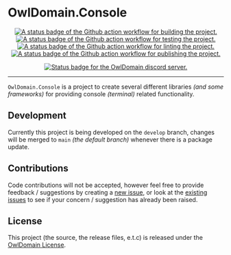 # OwlDomain.Console

<!-- Do not put the link/image nested tags on new lines as that will count the links as having whitespace which changes the rendering -->

<p align="center"> <!-- Project -->
  <a title="A link to the Github action workflow for building the project." href="https://github.com/Owl-Domain/Console/actions/workflows/build.yml"><img alt="A status badge of the Github action workflow for building the project." src="https://github.com/Owl-Domain/Console/actions/workflows/build.yml/badge.svg"></a>
  <a title="A link to the Github action workflow for testing the project." href="https://github.com/Owl-Domain/Console/actions/workflows/test.yml"><img alt="A status badge of the Github action workflow for testing the project." src="https://github.com/Owl-Domain/Console/actions/workflows/test.yml/badge.svg"></a>
  <a title="A link to the Github action workflow for linting the project." href="https://github.com/Owl-Domain/Console/actions/workflows/lint.yml"><img alt="A status badge of the Github action workflow for linting the project." src="https://github.com/Owl-Domain/Console/actions/workflows/lint.yml/badge.svg"></a>
  <a title="A link to the Github action workflow for publishing the project." href="https://github.com/Owl-Domain/Console/actions/workflows/publish.yml"><img alt="A status badge of the Github action workflow for publishing the project." src="https://github.com/Owl-Domain/Console/actions/workflows/publish.yml/badge.svg"></a>
</p>

<p align="center"> <!-- Organisation -->
  <a title="A link to the OwlDomain Discord server." href="https://discord.gg/JtXMeqVGQc"><img alt="Status badge for the OwlDomain discord server." src="https://img.shields.io/discord/1411024983550853162?style=social&logo=discord&label=discord&link=https%3A%2F%2Fdiscord.gg%2FJtXMeqVGQc"></a>
</p>

---

`OwlDomain.Console` is a project to create several different libraries *(and some frameworks)*
for providing console *(terminal)* related functionality.


## Development

Currently this project is being developed on the `develop` branch, changes will be
merged to `main` *(the default branch)* whenever there is a package update.


## Contributions

Code contributions will not be accepted, however feel free to provide feedback / suggestions
by creating a [new issue](https://github.com/Owl-Domain/Console/issues/new), or look at
the [existing issues](https://github.com/Owl-Domain/Console/issues?q=) to see if your
concern / suggestion has already been raised.


## License

This project (the source, the release files, e.t.c) is released under the
[OwlDomain License](https://github.com/Owl-Domain/Console/blob/main/license.md).
